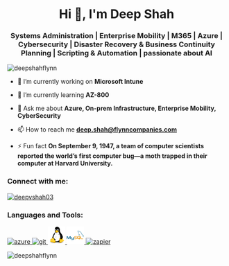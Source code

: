 <h1 align="center">Hi 👋, I'm Deep Shah</h1>
<h3 align="center">Systems Administration | Enterprise Mobility | M365 | Azure | Cybersecurity | Disaster Recovery & Business Continuity Planning | Scripting & Automation | passionate about AI</h3>

<p align="left"> <img src="https://komarev.com/ghpvc/?username=deepshahflynn&label=Profile%20views&color=0e75b6&style=flat" alt="deepshahflynn" /> </p>

- 🔭 I’m currently working on **Microsoft Intune**

- 🌱 I’m currently learning **AZ-800**

- 💬 Ask me about **Azure, On-prem Infrastructure, Enterprise Mobility, CyberSecurity**

- 📫 How to reach me **deep.shah@flynncompanies.com**

- ⚡ Fun fact **On September 9, 1947, a team of computer scientists reported the world’s first computer bug—a moth trapped in their computer at Harvard University.**

<h3 align="left">Connect with me:</h3>
<p align="left">
<a href="https://linkedin.com/in/deepvshah03" target="blank"><img align="center" src="https://raw.githubusercontent.com/rahuldkjain/github-profile-readme-generator/master/src/images/icons/Social/linked-in-alt.svg" alt="deepvshah03" height="30" width="40" /></a>
</p>

<h3 align="left">Languages and Tools:</h3>
<p align="left"> <a href="https://azure.microsoft.com/en-in/" target="_blank" rel="noreferrer"> <img src="https://www.vectorlogo.zone/logos/microsoft_azure/microsoft_azure-icon.svg" alt="azure" width="40" height="40"/> </a> <a href="https://git-scm.com/" target="_blank" rel="noreferrer"> <img src="https://www.vectorlogo.zone/logos/git-scm/git-scm-icon.svg" alt="git" width="40" height="40"/> </a> <a href="https://www.linux.org/" target="_blank" rel="noreferrer"> <img src="https://raw.githubusercontent.com/devicons/devicon/master/icons/linux/linux-original.svg" alt="linux" width="40" height="40"/> </a> <a href="https://www.mysql.com/" target="_blank" rel="noreferrer"> <img src="https://raw.githubusercontent.com/devicons/devicon/master/icons/mysql/mysql-original-wordmark.svg" alt="mysql" width="40" height="40"/> </a> <a href="https://zapier.com" target="_blank" rel="noreferrer"> <img src="https://www.vectorlogo.zone/logos/zapier/zapier-icon.svg" alt="zapier" width="40" height="40"/> </a> </p>

<p><img align="center" src="https://github-readme-stats.vercel.app/api/top-langs?username=deepshahflynn&show_icons=true&locale=en&layout=compact" alt="deepshahflynn" /></p>

